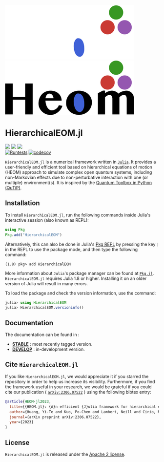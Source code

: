 ![Fancy logo](./docs/src/assets/logo-dark.png#gh-dark-mode-only)
![Fancy logo](./docs/src/assets/logo.png#gh-light-mode-only)

# HierarchicalEOM.jl
[![](https://img.shields.io/github/release/NCKU-QFort/HierarchicalEOM.jl.svg)](https://github.com/NCKU-QFort/HierarchicalEOM.jl/releases)
[![](https://img.shields.io/badge/docs-stable-blue.svg)](https://ncku-qfort.github.io/HierarchicalEOM.jl/stable/)
[![](https://img.shields.io/badge/docs-dev-blue.svg)](https://ncku-qfort.github.io/HierarchicalEOM.jl/dev/)  
[![Runtests](https://github.com/NCKU-QFort/HierarchicalEOM.jl/actions/workflows/Runtests.yml/badge.svg)](https://github.com/NCKU-QFort/HierarchicalEOM.jl/actions/workflows/Runtests.yml)
[![codecov](https://codecov.io/gh/NCKU-QFort/HierarchicalEOM.jl/branch/main/graph/badge.svg?token=237Z7F7OOV)](https://codecov.io/gh/NCKU-QFort/HierarchicalEOM.jl)

`HierarchicalEOM.jl` is a numerical framework written in [`Julia`](https://julialang.org/). It provides a user-friendly and efficient tool based on hierarchical equations of motion (HEOM) approach to simulate complex open quantum systems, including non-Markovian effects due to non-perturbative interaction with one (or multiple) environment(s). It is inspired by the [Quantum Toolbox in Python (QuTiP)](https://qutip.org).

## Installation
To install `HierarchicalEOM.jl`, run the following commands inside Julia's interactive session (also known as REPL):
```julia
using Pkg
Pkg.add("HierarchicalEOM")
```
Alternatively, this can also be done in Julia's [Pkg REPL](https://julialang.github.io/Pkg.jl/v1/getting-started/) by pressing the key `]` in the REPL to use the package mode, and then type the following command:
```julia-REPL
(1.8) pkg> add HierarchicalEOM
```
More information about `Julia`'s package manager can be found at [`Pkg.jl`](https://julialang.github.io/Pkg.jl/v1/).  
`HierarchicalEOM.jl` requires Julia 1.8 or higher. Installing it on an older version of Julia will result in many errors.

To load the package and check the version information, use the command:
```julia
julia> using HierarchicalEOM
julia> HierarchicalEOM.versioninfo()
```

## Documentation
The documentation can be found in :
- [**STABLE**](https://ncku-qfort.github.io/HierarchicalEOM.jl/stable) : most recently tagged version.
- [**DEVELOP**](https://ncku-qfort.github.io/HierarchicalEOM.jl/dev/) : in-development version.

## Cite `HierarchicalEOM.jl`
If you like `HierarchicalEOM.jl`, we would appreciate it if you starred the repository in order to help us increase its visibility. Furthermore, if you find the framework useful in your research, we would be grateful if you could cite our publication ( [`arXiv:2306.07522`](https://doi.org/10.48550/arXiv.2306.07522)  ) using the following bibtex entry:
```bib
@article{HEOM-jl2023,
  title={{HEOM.jl}: {A}n efficient {J}ulia framework for hierarchical equations of motion in open quantum systems},
  author={Huang, Yi-Te and Kuo, Po-Chen and Lambert, Neill and Cirio, Mauro and Cross, Simon and Yang, Shen-Liang and Nori, Franco and Chen, Yueh-Nan},
  journal={arXiv preprint arXiv:2306.07522},
  year={2023}
}
```

## License
`HierarchicalEOM.jl` is released under the [Apache 2 license](./LICENSE.md).